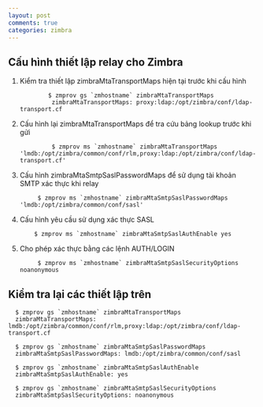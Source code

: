 ```yaml
---
layout: post
comments: true
categories: zimbra
---
```



## Cấu hình thiết lập relay cho Zimbra

1.  Kiểm tra thiết lập zimbraMtaTransportMaps hiện tại trước khi cấu hình

                $ zmprov gs `zmhostname` zimbraMtaTransportMaps
                 zimbraMtaTransportMaps: proxy:ldap:/opt/zimbra/conf/ldap-transport.cf

2.  Cấu hình lại zimbraMtaTransportMaps để tra cứu bảng lookup trước khi gửi

                 $ zmprov ms `zmhostname` zimbraMtaTransportMaps 'lmdb:/opt/zimbra/common/conf/rlm,proxy:ldap:/opt/zimbra/conf/ldap-transport.cf'

3. Cấu hình zimbraMtaSmtpSaslPasswordMaps để sử dụng tài khoản SMTP xác thực khi relay

            $ zmprov ms `zmhostname` zimbraMtaSmtpSaslPasswordMaps 'lmdb:/opt/zimbra/common/conf/sasl'

4.  Cấu hình yêu cầu sử dụng xác thực SASL

            $ zmprov ms `zmhostname` zimbraMtaSmtpSaslAuthEnable yes

5.  Cho phép xác thực bằng các lệnh AUTH/LOGIN

             $ zmprov ms `zmhostname` zimbraMtaSmtpSaslSecurityOptions noanonymous

## Kiểm tra lại các thiết lập trên

      $ zmprov gs `zmhostname` zimbraMtaTransportMaps
      zimbraMtaTransportMaps: lmdb:/opt/zimbra/common/conf/rlm,proxy:ldap:/opt/zimbra/conf/ldap-transport.cf

      $ zmprov gs `zmhostname` zimbraMtaSmtpSaslPasswordMaps
      zimbraMtaSmtpSaslPasswordMaps: lmdb:/opt/zimbra/common/conf/sasl

      $ zmprov gs `zmhostname` zimbraMtaSmtpSaslAuthEnable
      zimbraMtaSmtpSaslAuthEnable: yes

      $ zmprov gs `zmhostname` zimbraMtaSmtpSaslSecurityOptions
      zimbraMtaSmtpSaslSecurityOptions: noanonymous
